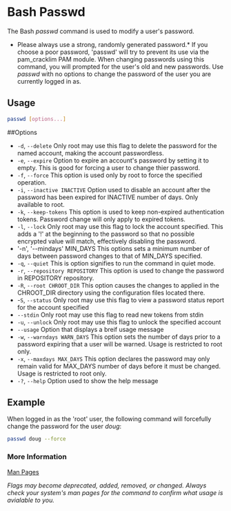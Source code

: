 # Bash Passwd

The Bash *passwd* command is used to modify a user's password. 

* Please always use a strong, randomly generated password.* If you choose a poor password, 'passwd' will try to prevent its use via the pam_cracklim PAM module. When changing passwords using this command, you will prompted for the user's old and new passwords. Use *passwd* with no options to change the password of the user you are currently logged in as. 


## Usage
```bash
passwd [options...]
```

##Options

* `-d`, `--delete` Only root may use this flag to delete the password for the named account, making the account passwordless. 
* `-e`, `--expire` Option to expire an account's password by setting it to empty. This is good for forcing a user to change thier password. 
* `-f`, `--force`  This option is used only by root to force the specified operation.
* `-i`, `--inactive INACTIVE` Option used to disable an account after the password has been expired for INACTIVE number of days. Only available to root.
* `-k`, `--keep-tokens`  This option is used to keep non-expired authentication tokens. Password change will only apply to expired tokens.
* `-l`, `--lock`  Only root may use this flag to lock the account specified. This adds a '!' at the beginning to the password so that no possible encrypted value will match, effectively disabling the password. 
* '-n', '--mindays' MIN_DAYS This options sets a minimum number of days between password changes to that of MIN_DAYS specified.
* `-q`, `--quiet` This is option signifies to run the command in quiet mode. 
* `-r`, `--repository REPOSITORY` This option is used to change the password in REPOSITORY repository.
* `-R`, `--root CHROOT_DIR` This option causes the changes to applied in the CHROOT_DIR directory using the configuration files located there.
* -`S`, `--status` Only root may use this flag to view a password status report for the account specified
* `--stdin` Only root may use this flag to read new tokens from stdin
* `-u`, `--unlock` Only root may use this flag to unlock the specified account
* `--usage` Option that displays a breif usage message
* `-w`, `--warndays WARN_DAYS` This option sets the number of days prior to a password expiring that a user will be warned. Usage is restricted to root only.
* `-x`, `--maxdays MAX_DAYS` This option declares the password may only remain valid for MAX_DAYS number of days before it must be changed. Usage is restricted to root only.
* `-?`, `--help` Option used to show the help message


## Example
When logged in as the 'root' user, the following command will forcefully change the password for the user *doug*:
```bash
passwd doug --force
```

### More Information
[Man Pages](http://man7.org/linux/man-pages/man1/passwd.1.html)

*Flags may become deprecated, added, removed, or changed. Always check your system's man pages for the command to confirm what usage is avialable to you.*
